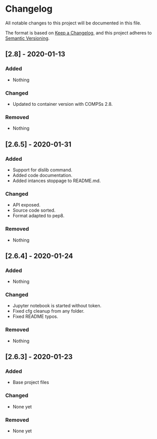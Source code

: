 # Changelog
All notable changes to this project will be documented in this file.

The format is based on [Keep a Changelog](https://keepachangelog.com/en/1.0.0/),
and this project adheres to [Semantic Versioning](https://semver.org/spec/v2.0.0.html).


## [2.8] - 2020-01-13
### Added
- Nothing

### Changed
- Updated to container version with COMPSs 2.8.

### Removed
- Nothing


## [2.6.5] - 2020-01-31
### Added
- Support for dislib command.
- Added code documentation.
- Added intances stoppage to README.md.

### Changed
- API exposed.
- Source code sorted.
- Format adapted to pep8.

### Removed
- Nothing


## [2.6.4] - 2020-01-24
### Added
- Nothing

### Changed
- Jupyter notebook is started without token.
- Fixed cfg cleanup from any folder.
- Fixed README typos.

### Removed
- Nothing


## [2.6.3] - 2020-01-23
### Added
- Base project files

### Changed
- None yet

### Removed
- None yet
